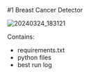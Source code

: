 #1 Breast Cancer Detector

![20240324_183121](https://github.com/nikkaramessinis/breast-cancer-detector/assets/27767001/53aede81-3853-4bce-92db-d1d7fd1ed846)

Contains:
- requirements.txt
- python files
- best run log

